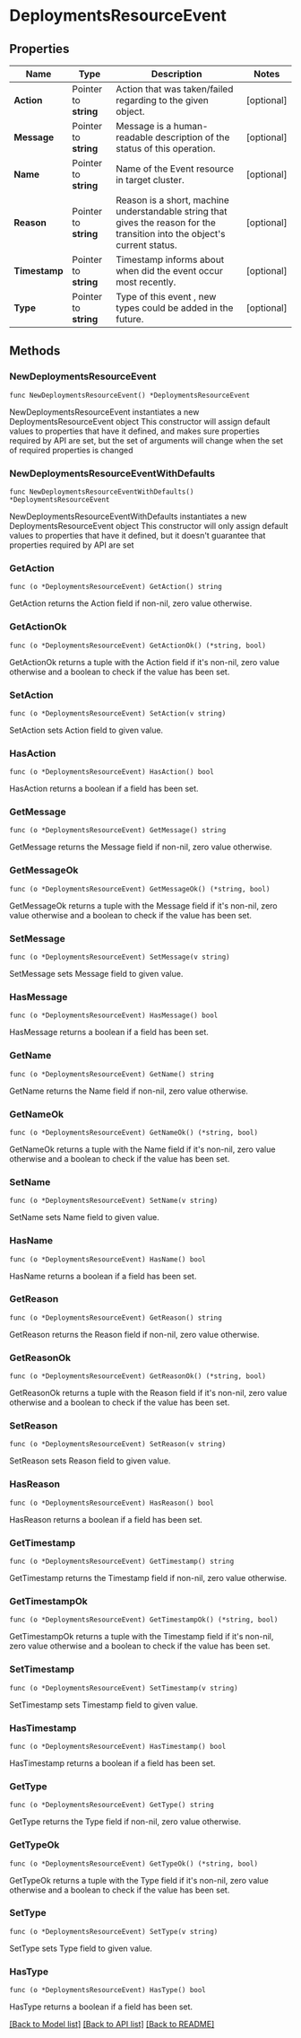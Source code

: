 # DeploymentsResourceEvent

## Properties

Name | Type | Description | Notes
------------ | ------------- | ------------- | -------------
**Action** | Pointer to **string** | Action that was taken/failed regarding to the given object. | [optional] 
**Message** | Pointer to **string** | Message is a human-readable description of the status of this operation. | [optional] 
**Name** | Pointer to **string** | Name of the Event resource in target cluster. | [optional] 
**Reason** | Pointer to **string** | Reason is a short, machine understandable string that gives the reason for the transition into the object&#39;s current status. | [optional] 
**Timestamp** | Pointer to **string** | Timestamp informs about when did the event occur most recently. | [optional] 
**Type** | Pointer to **string** | Type of this event , new types could be added in the future. | [optional] 

## Methods

### NewDeploymentsResourceEvent

`func NewDeploymentsResourceEvent() *DeploymentsResourceEvent`

NewDeploymentsResourceEvent instantiates a new DeploymentsResourceEvent object
This constructor will assign default values to properties that have it defined,
and makes sure properties required by API are set, but the set of arguments
will change when the set of required properties is changed

### NewDeploymentsResourceEventWithDefaults

`func NewDeploymentsResourceEventWithDefaults() *DeploymentsResourceEvent`

NewDeploymentsResourceEventWithDefaults instantiates a new DeploymentsResourceEvent object
This constructor will only assign default values to properties that have it defined,
but it doesn't guarantee that properties required by API are set

### GetAction

`func (o *DeploymentsResourceEvent) GetAction() string`

GetAction returns the Action field if non-nil, zero value otherwise.

### GetActionOk

`func (o *DeploymentsResourceEvent) GetActionOk() (*string, bool)`

GetActionOk returns a tuple with the Action field if it's non-nil, zero value otherwise
and a boolean to check if the value has been set.

### SetAction

`func (o *DeploymentsResourceEvent) SetAction(v string)`

SetAction sets Action field to given value.

### HasAction

`func (o *DeploymentsResourceEvent) HasAction() bool`

HasAction returns a boolean if a field has been set.

### GetMessage

`func (o *DeploymentsResourceEvent) GetMessage() string`

GetMessage returns the Message field if non-nil, zero value otherwise.

### GetMessageOk

`func (o *DeploymentsResourceEvent) GetMessageOk() (*string, bool)`

GetMessageOk returns a tuple with the Message field if it's non-nil, zero value otherwise
and a boolean to check if the value has been set.

### SetMessage

`func (o *DeploymentsResourceEvent) SetMessage(v string)`

SetMessage sets Message field to given value.

### HasMessage

`func (o *DeploymentsResourceEvent) HasMessage() bool`

HasMessage returns a boolean if a field has been set.

### GetName

`func (o *DeploymentsResourceEvent) GetName() string`

GetName returns the Name field if non-nil, zero value otherwise.

### GetNameOk

`func (o *DeploymentsResourceEvent) GetNameOk() (*string, bool)`

GetNameOk returns a tuple with the Name field if it's non-nil, zero value otherwise
and a boolean to check if the value has been set.

### SetName

`func (o *DeploymentsResourceEvent) SetName(v string)`

SetName sets Name field to given value.

### HasName

`func (o *DeploymentsResourceEvent) HasName() bool`

HasName returns a boolean if a field has been set.

### GetReason

`func (o *DeploymentsResourceEvent) GetReason() string`

GetReason returns the Reason field if non-nil, zero value otherwise.

### GetReasonOk

`func (o *DeploymentsResourceEvent) GetReasonOk() (*string, bool)`

GetReasonOk returns a tuple with the Reason field if it's non-nil, zero value otherwise
and a boolean to check if the value has been set.

### SetReason

`func (o *DeploymentsResourceEvent) SetReason(v string)`

SetReason sets Reason field to given value.

### HasReason

`func (o *DeploymentsResourceEvent) HasReason() bool`

HasReason returns a boolean if a field has been set.

### GetTimestamp

`func (o *DeploymentsResourceEvent) GetTimestamp() string`

GetTimestamp returns the Timestamp field if non-nil, zero value otherwise.

### GetTimestampOk

`func (o *DeploymentsResourceEvent) GetTimestampOk() (*string, bool)`

GetTimestampOk returns a tuple with the Timestamp field if it's non-nil, zero value otherwise
and a boolean to check if the value has been set.

### SetTimestamp

`func (o *DeploymentsResourceEvent) SetTimestamp(v string)`

SetTimestamp sets Timestamp field to given value.

### HasTimestamp

`func (o *DeploymentsResourceEvent) HasTimestamp() bool`

HasTimestamp returns a boolean if a field has been set.

### GetType

`func (o *DeploymentsResourceEvent) GetType() string`

GetType returns the Type field if non-nil, zero value otherwise.

### GetTypeOk

`func (o *DeploymentsResourceEvent) GetTypeOk() (*string, bool)`

GetTypeOk returns a tuple with the Type field if it's non-nil, zero value otherwise
and a boolean to check if the value has been set.

### SetType

`func (o *DeploymentsResourceEvent) SetType(v string)`

SetType sets Type field to given value.

### HasType

`func (o *DeploymentsResourceEvent) HasType() bool`

HasType returns a boolean if a field has been set.


[[Back to Model list]](../README.md#documentation-for-models) [[Back to API list]](../README.md#documentation-for-api-endpoints) [[Back to README]](../README.md)


